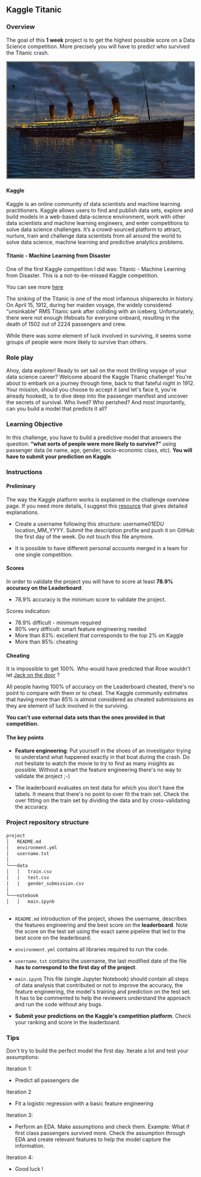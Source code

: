 ## Kaggle Titanic

### Overview

The goal of this **1 week** project is to get the highest possible score on a Data Science competition. More precisely you will have to predict who survived the Titanic crash.

![alt text][titanic]

[titanic]: titanic.jpg "Titanic"

#### Kaggle

Kaggle is an online community of data scientists and machine learning practitioners. Kaggle allows users to find and publish data sets, explore and build models in a web-based data-science environment, work with other data scientists and machine learning engineers, and enter competitions to solve data science challenges. It’s a crowd-sourced platform to attract, nurture, train and challenge data scientists from all around the world to solve data science, machine learning and predictive analytics problems.

#### Titanic - Machine Learning from Disaster

One of the first Kaggle competition I did was: Titanic - Machine Learning from Disaster. This is a not-to-be-missed Kaggle competition.

You can see more [here](https://www.kaggle.com/c/titanic)

The sinking of the Titanic is one of the most infamous shipwrecks in history. On April 15, 1912, during her maiden voyage, the widely considered “unsinkable” RMS Titanic sank after colliding with an iceberg. Unfortunately, there were not enough lifeboats for everyone onboard, resulting in the death of 1502 out of 2224 passengers and crew.

While there was some element of luck involved in surviving, it seems some groups of people were more likely to survive than others.

### Role play

Ahoy, data explorer! Ready to set sail on the most thrilling voyage of your data science career? Welcome aboard the Kaggle Titanic challenge! You're about to embark on a journey through time, back to that fateful night in 1912.
Your mission, should you choose to accept it (and let's face it, you're already hooked), is to dive deep into the passenger manifest and uncover the secrets of survival. Who lived? Who perished? And most importantly, can you build a model that predicts it all?

### Learning Objective

In this challenge, you have to build a predictive model that answers the question: **“what sorts of people were more likely to survive?”** using passenger data (ie name, age, gender, socio-economic class, etc). **You will have to submit your prediction on Kaggle**.

### Instructions

#### Preliminary

The way the Kaggle platform works is explained in the challenge overview page. If you need more details, I suggest this [resource](https://www.kaggle.com/code/alexisbcook/getting-started-with-kaggle) that gives detailed explanations.

- Create a username following this structure: username*01EDU* location_MM_YYYY. Submit the description profile and push it on GitHub the first day of the week. Do not touch this file anymore.

- It is possible to have different personal accounts merged in a team for one single competition.

#### Scores

In order to validate the project you will have to score at least **78.9% accuracy on the Leaderboard**:

- 78.9% accuracy is the minimum score to validate the project.

Scores indication:

- 78.9% difficult - minimum required
- 80% very difficult: smart feature engineering needed
- More than 83%: excellent that corresponds to the top 2% on Kaggle
- More than 85%: cheating

#### Cheating

It is impossible to get 100%. Who would have predicted that Rose wouldn't let [Jack on the door](https://www.reddit.com/r/titanic/comments/14i0v5j/for_all_the_newbies_proof_its_not_a_door/?rdt=35268) ?

All people having 100% of accuracy on the Leaderboard cheated, there's no point to compare with them or to cheat. The Kaggle community estimates that having more than 85% is almost considered as cheated submissions as they are element of luck involved in the surviving.

**You can't use external data sets than the ones provided in that competition.**

#### The key points

- **Feature engineering**:
  Put yourself in the shoes of an investigator trying to understand what happened exactly in that boat during the crash. Do not hesitate to watch the movie to try to find as many insights as possible. Without a smart the feature engineering there's no way to validate the project ;-)

- The leaderboard evaluates on test data for which you don't have the labels. It means that there's no point to over fit the train set. Check the over fitting on the train set by dividing the data and by cross-validating the accuracy.

### Project repository structure

```console
project
│   README.md
│   environment.yml
│   username.txt
│
└───data
│   │   train.csv
│   |   test.csv
|   |   gender_submission.csv
│
└───notebook
│   │   main.ipynb


```

- `README.md` introduction of the project, shows the username, describes the features engineering and the best score on the **leaderboard**. Note the score on the test set using the exact same pipeline that led to the best score on the leaderboard.

- `environment.yml` contains all libraries required to run the code.

- `username.txt` contains the username, the last modified date of the file **has to correspond to the first day of the project**.

- `main.ipynb` This file (single Jupyter Notebook) should contain all steps of data analysis that contributed or not to improve the accuracy, the feature engineering, the model's training and prediction on the test set. It has to be commented to help the reviewers understand the approach and run the code without any bugs.
- **Submit your predictions on the Kaggle's competition platform**. Check your ranking and score in the leaderboard.

### Tips

Don't try to build the perfect model the first day. Iterate a lot and test your assumptions:

Iteration 1:

- Predict all passengers die

Iteration 2

- Fit a logistic regression with a basic feature engineering

Iteration 3:

- Perform an EDA. Make assumptions and check them. Example: What if first class passengers survived more. Check the assumption through EDA and create relevant features to help the model capture the information.

Iteration 4:

- Good luck !
